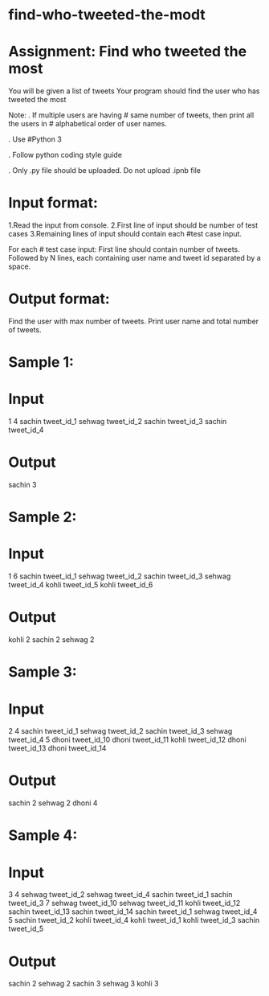 # find-who-tweeted-the-modt

# Assignment: Find who tweeted the most

You will be given a list of tweets
Your program should find the user who has tweeted the most

Note:
. If multiple users are having # same number of tweets, then print all the users in # alphabetical order of user names.

. Use #Python 3

. Follow python coding style guide

. Only <filename>.py file should be uploaded. Do not upload <filename>.ipnb file

# Input format:
1.Read the input from console.
2.First line of input should be number of test cases
3.Remaining lines of input should contain each #test case input. 

For each # test case input:
First line should contain number of tweets.
Followed by N lines, each containing user name and tweet id separated by a space.

# Output format:
Find the user with max number of tweets. Print user name and total number of tweets.


# Sample 1:
# Input 
1
4
sachin tweet_id_1
sehwag tweet_id_2
sachin tweet_id_3
sachin tweet_id_4

# Output
sachin 3

# Sample 2:
# Input 
1
6
sachin tweet_id_1
sehwag tweet_id_2
sachin tweet_id_3
sehwag tweet_id_4
kohli tweet_id_5
kohli tweet_id_6

# Output
kohli 2
sachin 2
sehwag 2

# Sample 3:
# Input 
2
4
sachin tweet_id_1
sehwag tweet_id_2
sachin tweet_id_3
sehwag tweet_id_4
5
dhoni tweet_id_10
dhoni tweet_id_11
kohli tweet_id_12
dhoni tweet_id_13
dhoni tweet_id_14

# Output
sachin 2
sehwag 2
dhoni 4

# Sample 4:
# Input
3
4
sehwag tweet_id_2
sehwag tweet_id_4
sachin tweet_id_1
sachin tweet_id_3
7
sehwag tweet_id_10
sehwag tweet_id_11
kohli tweet_id_12
sachin tweet_id_13
sachin tweet_id_14
sachin tweet_id_1
sehwag tweet_id_4
5
sachin tweet_id_2
kohli tweet_id_4
kohli tweet_id_1
kohli tweet_id_3
sachin tweet_id_5

# Output
sachin 2
sehwag 2
sachin 3
sehwag 3
kohli 3
